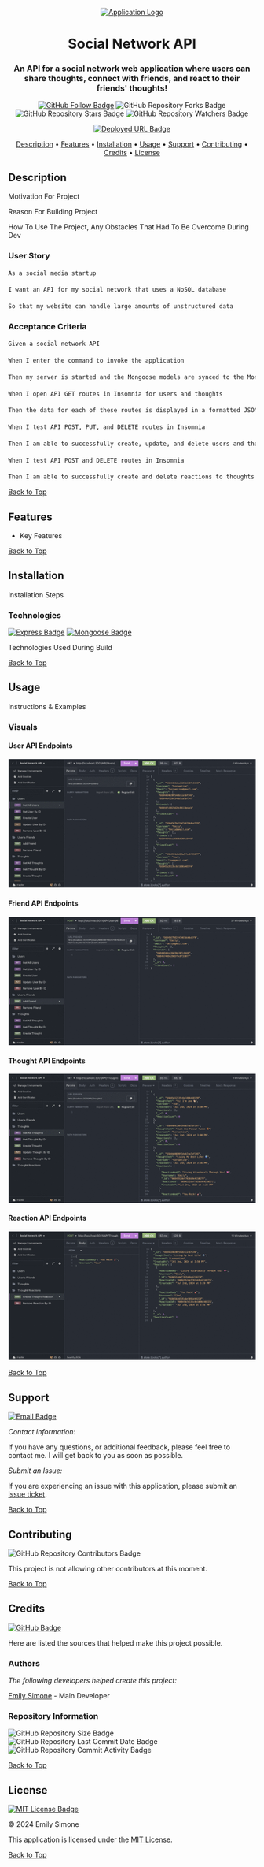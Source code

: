 <div align="center">

<a href="./Assets/Images/README-Logo.svg"><img src="./Assets/Images/README-Logo.svg" alt="Application Logo" width="250"></a>

# Social Network API

<h3>An API for a social network web application where users can share thoughts, connect with friends, and react to their friends' thoughts!</h3>

[![GitHub Follow Badge](https://img.shields.io/github/followers/Emsim11?label=Follow)](https://github.com/emsim11) ![GitHub Repository Forks Badge](https://img.shields.io/github/forks/Emsim11/Social-Network-API?label=Forks&labelColor=3A3B3C&logo=GitHub) ![GitHub Repository Stars Badge](https://img.shields.io/github/stars/Emsim11/Social-Network-API?label=Stars&labelColor=3A3B3C&logo=GitHub) ![GitHub Repository Watchers Badge](https://img.shields.io/github/watchers/Emsim11/Social-Network-API?label=Watchers&labelColor=3A3B3C&logo=GitHub)

[![Deployed URL Badge](https://img.shields.io/badge/Deployed_URL-Social_Network_API_-purple?logo=GoogleChrome&logoColor=ffffff&labelColor=3A3B3C&color=E0ADF7&link=https://github.com/emsim11/Social-Network-API)](https://github.com/emsim11/Social-Network-API)

<p>
<a href="#description">Description</a> • 
<a href="#features">Features</a> • 
<a href="#installation">Installation</a> • 
<a href="#usage">Usage</a> • 
<a href="#support">Support</a> • 
<a href="#contributing">Contributing</a> • 
<a href="#credits">Credits</a> • 
<a href="#license">License</a> </p>

</div>

## Description

Motivation For Project

Reason For Building Project

How To Use The Project, Any Obstacles That Had To Be Overcome During Dev

### User Story

```md
As a social media startup

I want an API for my social network that uses a NoSQL database

So that my website can handle large amounts of unstructured data
```

### Acceptance Criteria

```md
Given a social network API

When I enter the command to invoke the application

Then my server is started and the Mongoose models are synced to the MongoDB database

When I open API GET routes in Insomnia for users and thoughts

Then the data for each of these routes is displayed in a formatted JSON

When I test API POST, PUT, and DELETE routes in Insomnia

Then I am able to successfully create, update, and delete users and thoughts in my database

When I test API POST and DELETE routes in Insomnia

Then I am able to successfully create and delete reactions to thoughts and add and remove friends to a user’s friend list
```

[Back to Top](#social-network-api)

## Features

- Key Features

[Back to Top](#social-network-api)

## Installation

Installation Steps

### Technologies

[![Express Badge](https://img.shields.io/badge/Express.js-v4.17.1-Pink?logo=express&logoColor=FFFFFF&labelColor=3A3B3C&color=F778A1)](https://nodejs.org/en) [![Mongoose Badge](https://img.shields.io/badge/Mongoose-v8.4.0-Pink?logo=mongoose&logoColor=FFFFFF&labelColor=3A3B3C&color=F778A1)](https://www.npmjs.com/package/inquirer)

Technologies Used During Build

[Back to Top](#social-network-api)

## Usage

Instructions & Examples

### Visuals

#### User API Endpoints

![Insomnia User Endpoints](./Assets/API-Users.gif)

#### Friend API Endpoints

![Insomnia Friend Endpoints](./Assets/API-Friends.gif)

#### Thought API Endpoints

![Insomnia Thought Endpoints](./Assets/API-Thoughts.gif)

#### Reaction API Endpoints

![Insomnia Reaction Endpoints](./Assets/API-Reactions.gif)


[Back to Top](#social-network-api)

## Support

[![Email Badge](https://img.shields.io/badge/-Email_Me-green?logo=gmail&logoColor=FFFFFF&labelColor=3A3B3C&color=62F1CD)](mailto:emsimone11@gmail.com)

*Contact Information:*

If you have any questions, or additional feedback, please feel free to contact me. I will get back to you as soon as possible.

*Submit an Issue:*

If you are experiencing an issue with this application, please submit an [issue ticket](https://github.com/emsim11/Professional-README-Generator/issues).

[Back to Top](#social-network-api)

## Contributing

![GitHub Repository Contributors Badge](https://img.shields.io/github/contributors/Emsim11/Social-Network-API?label=Contributors&labelColor=3A3B3C&logo=GitHub&color=F89880)

This project is not allowing other contributors at this moment.

[Back to Top](#social-network-api)

## Credits

[![GitHub Badge](https://img.shields.io/badge/Made_By-@Emsim11-blue?logo=GitHub&labelColor=3A3B3C&color=78E1F7&link=https://github.com/emsim11)](https://github.com/emsim11)

Here are listed the sources that helped make this project possible.

### Authors

*The following developers helped create this project:*

[Emily Simone](https://github.com/emsim11) - Main Developer

### Repository Information

![GitHub Repository Size Badge](https://img.shields.io/github/repo-size/Emsim11/Social-Network-API?label=Repository+Size&labelColor=3A3B3C&logo=GitHub&color=78E1F7) ![GitHub Repository Last Commit Date Badge](https://img.shields.io/github/last-commit/Emsim11/Social-Network-API?label=Last+Commit&labelColor=3A3B3C&logo=GitHub&color=78E1F7) ![GitHub Repository Commit Activity Badge](https://img.shields.io/github/commit-activity/t/Emsim11/Social-Network-API?label=Commit+Activity&labelColor=3A3B3C&logo=GitHub&color=78E1F7)

[Back to Top](#social-network-api)

## License

[![MIT License Badge](https://img.shields.io/badge/License-MIT-pink?labelColor=3A3B3C&color=F778A1&link=https%3A%2F%2Fchoosealicense.com%2Flicenses%2Fmit%2F)](https://choosealicense.com/licenses/mit/)

&copy; 2024 Emily Simone

This application is licensed under the [MIT License](./LICENSE).

[Back to Top](#social-network-api)